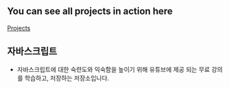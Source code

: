 ## You can see all projects in action here

[Projects](https://www.vanillajavascriptprojects.com/)

## 자바스크립트

- 자바스크립트에 대한 숙련도와 익숙함을 높이기 위해 유튜브에 제공 되는 무료 강의를 학습하고, 저장하는 저장소입니다.
